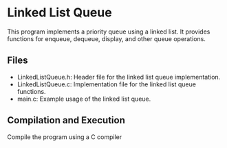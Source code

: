 # Linked List Queue

This program implements a priority queue using a linked list. It provides functions for enqueue, dequeue, display, and other queue operations.

## Files
- LinkedListQueue.h: Header file for the linked list queue implementation.
- LinkedListQueue.c: Implementation file for the linked list queue functions.
- main.c: Example usage of the linked list queue.

## Compilation and Execution
Compile the program using a C compiler
